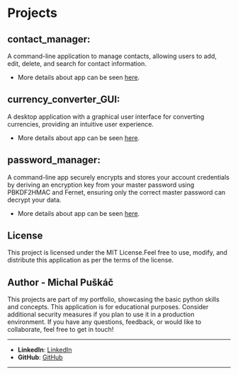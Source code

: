 # Projects

## **contact_manager**:

A command-line application to manage contacts, allowing users to add, edit, delete, and search for contact information.

 - More details about app can be seen [here](contact_manager/README.md).

## **currency_converter_GUI**:

A desktop application with a graphical user interface for converting currencies, providing an intuitive user experience.
 - More details about app can be seen [here](currency_converter_GUI/readme.md).

## **password_manager**:

A command-line app securely encrypts and stores your account credentials by deriving an encryption key from your master password using PBKDF2HMAC and Fernet, ensuring only the correct master password can decrypt your data.
 - More details about app can be seen [here](password_manager/README.md).


## License
This project is licensed under the MIT License.Feel free to use, modify, and distribute this application as per the terms of the license.

## Author - Michal Puškáč

This projects are part of my portfolio, showcasing the basic python skills and concepts. This application is for educational purposes.
Consider additional security measures if you plan to use it in a production environment.
If you have any questions, feedback, or would like to collaborate, feel free to get in touch!

---
- **LinkedIn**: [LinkedIn](linkedin.com/in/michal-puškáč-94b925179)
- **GitHub**: [GitHub](github.com/michalpuskac)

---
